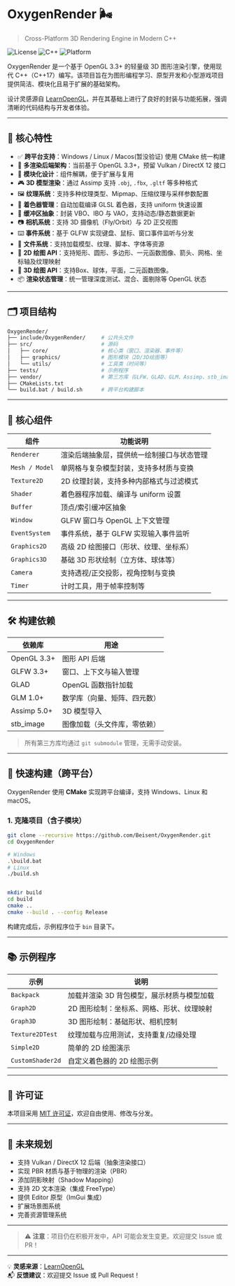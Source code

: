 
# OxygenRender 🌬️

> Cross-Platform 3D Rendering Engine in Modern C++

![License](https://img.shields.io/badge/license-MIT-blue.svg)
![C++](https://img.shields.io/badge/C++-17+-f34b7d.svg)
![Platform](https://img.shields.io/badge/platform-Windows%20%7C%20Linux%20%7C%20macOS-lightgrey.svg)

OxygenRender 是一个基于 OpenGL 3.3+ 的轻量级 3D 图形渲染引擎，使用现代 C++（C++17）编写。该项目旨在为图形编程学习、原型开发和小型游戏项目提供简洁、模块化且易于扩展的基础架构。

设计灵感源自 [LearnOpenGL](https://learnopengl.com)，并在其基础上进行了良好的封装与功能拓展，强调清晰的代码结构与开发者体验。

---

## 🌟 核心特性

- ✅ **跨平台支持**：Windows / Linux / Macos(暂没验证) 使用 CMake 统一构建
- 🔧 **多渲染后端架构**：当前基于 OpenGL 3.3+，预留 Vulkan / DirectX 12 接口
- 🧱 **模块化设计**：组件解耦，便于扩展与复用
- 🎮 **3D 模型渲染**：通过 Assimp 支持 `.obj`, `.fbx`, `.gltf` 等多种格式
- 🖼️ **纹理系统**：支持多种纹理类型、Mipmap、压缩纹理与采样参数配置
- 🧠 **着色器管理**：自动加载编译 GLSL 着色器，支持 uniform 快速设置
- 🔋 **缓冲区抽象**：封装 VBO、IBO 与 VAO，支持动态/静态数据更新
- 📷 **相机系统**：支持 3D 摄像机（Fly/Orbit）与 2D 正交视图 
- ⌨️ **事件系统**：基于 GLFW 实现键盘、鼠标、窗口事件监听与分发
- 📁 **文件系统**：支持加载模型、纹理、脚本、字体等资源
- 🎨 **2D 绘图 API**：支持矩形、圆形、多边形、一元函数图像、箭头、网格、坐标轴及纹理映射
- 🎨 **3D 绘图 API**：支持Box、球体，平面，二元函数图像。
- 📦 **渲染状态管理**：统一管理深度测试、混合、面剔除等 OpenGL 状态

---

## 🗂 项目结构

```bash
OxygenRender/
├── include/OxygenRender/     # 公共头文件
├── src/                      # 源码
│   ├── core/                 # 核心类（窗口、渲染器、事件等）
│   ├── graphics/             # 图形模块（2D/3D绘图等）
│   └── utils/                # 工具类（时间等）
├── tests/                    # 示例程序
├── vendor/                   # 第三方库（GLFW、GLAD、GLM、Assimp、stb_image）
├── CMakeLists.txt
└── build.bat / build.sh      # 跨平台构建脚本
```

---

## 🧰 核心组件

| 组件           | 功能说明                                   |
| -------------- | ------------------------------------------ |
| `Renderer`     | 渲染后端抽象层，提供统一绘制接口与状态管理 |
| `Mesh / Model` | 单网格与复杂模型封装，支持多材质与变换     |
| `Texture2D`    | 2D 纹理封装，支持多种内部格式与过滤模式    |
| `Shader`       | 着色器程序加载、编译与 uniform 设置        |
| `Buffer`       | 顶点/索引缓冲区抽象                        |
| `Window`       | GLFW 窗口与 OpenGL 上下文管理              |
| `EventSystem`  | 事件系统，基于 GLFW 实现输入事件监听       |
| `Graphics2D`   | 高级 2D 绘图接口（形状、纹理、坐标系）     |
| `Graphics3D`   | 基础 3D 形状绘制（立方体、球体等）         |
| `Camera`       | 支持透视/正交投影，视角控制与变换          |
| `Timer`        | 计时工具，用于帧率控制等                   |

---

## 🛠️ 构建依赖

| 依赖库      | 用途                         |
| ----------- | ---------------------------- |
| OpenGL 3.3+ | 图形 API 后端                |
| GLFW 3.3+   | 窗口、上下文与输入管理       |
| GLAD        | OpenGL 函数指针加载          |
| GLM 1.0+    | 数学库（向量、矩阵、四元数） |
| Assimp 5.0+ | 3D 模型导入                  |
| stb_image   | 图像加载（头文件库，零依赖） |

> 所有第三方库均通过 `git submodule` 管理，无需手动安装。

---

## 🚀 快速构建（跨平台）

OxygenRender 使用 **CMake** 实现跨平台编译，支持 Windows、Linux 和 macOS。

### 1. 克隆项目（含子模块）

```bash
git clone --recursive https://github.com/Beisent/OxygenRender.git
cd OxygenRender

# Windows
.\build.bat
# Linux
./build.sh


mkdir build
cd build
cmake ..
cmake --build . --config Release
```

构建完成后，示例程序位于 `bin` 目录下。

---

## 📚 示例程序

| 示例            | 说明                                      |
| --------------- | ----------------------------------------- |
| `Backpack`      | 加载并渲染 3D 背包模型，展示材质与模型加载 |
| `Graph2D`       | 2D 图形绘制：坐标系、网格、形状、纹理映射 |
| `Graph3D`       | 3D 图形绘制：基础形状、相机控制           |
| `Texture2DTest` | 纹理加载与应用测试，支持重复/边缘处理     |
| `Simple2D`      | 简单的 2D 绘图演示                        |
| `CustomShader2d`| 自定义着色器的 2D 绘图示例                |

---

## 📄 许可证

本项目采用 [MIT 许可证](LICENSE)，欢迎自由使用、修改与分发。

---

## 🚧 未来规划

- 支持 Vulkan / DirectX 12 后端（抽象渲染接口）
- 实现 PBR 材质与基于物理的渲染（PBR）
- 添加阴影映射（Shadow Mapping）
- 支持 2D 文本渲染（集成 FreeType）
- 提供 Editor 原型（ImGui 集成）
- 扩展场景图系统
- 完善资源管理系统

---

> ⚠️ **注意**：项目仍在积极开发中，API 可能会发生变更。欢迎提交 Issue 或 PR！

---

💡 **灵感来源**：[LearnOpenGL](https://learnopengl.com)  
📬 **反馈建议**：欢迎提交 Issue 或 Pull Request！

